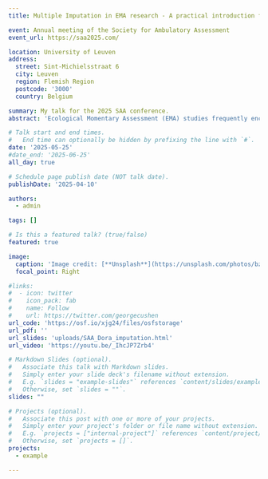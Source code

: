 ```yaml
---
title: Multiple Imputation in EMA research - A practical introduction for applied researchers

event: Annual meeting of the Society for Ambulatory Assessment
event_url: https://saa2025.com/

location: University of Leuven
address:
  street: Sint-Michielsstraat 6
  city: Leuven
  region: Flemish Region
  postcode: '3000'
  country: Belgium

summary: My talk for the 2025 SAA conference.
abstract: 'Ecological Momentary Assessment (EMA) studies frequently encounter missing data due to participant non-response, technical issues, or study design. Ignoring missing data or using simple deletion methods can introduce substantial bias, distort parameter estimates, and lead to incorrect statistical inferences - particularly in intensive longitudinal data where missingness patterns may be systematic. While modern missing data techniques offer solutions, many applied researchers lack practical guidance on implementing multiple imputation (MI). Drawing from both successful and failed MI implementations in our labs EMA datasets, I demonstrate the implementation of MI using the R package mice. I provide step-by-step guidance on (1) evaluating missing data patterns in intensive longitudinal data, (2) setting up appropriate imputation models that account for the nested structure of EMA data, (3) checking model convergence and imputation quality through diagnostic procedures, and (4) conducting both Bayesian and frequentist analyses using multiply imputed datasets. Using concrete examples, I illustrate how different analytical choices in the MI process affect research outcomes. I demonstrate common pitfalls, practical solutions, and decision points researchers face when implementing MI in EMA studies. Special attention is given to handling within-person dependencies and between-person differences in missing data patterns.This presentation provides applied researchers with accessible strategies for implementing MI in EMA research, informed by both successes and failures. Focussing on practical application, it should enable researchers to make informed decisions about handling missing data in their own studies. Our approach emphasizes both statistical rigor and real-world applicability in psychological research contexts.'

# Talk start and end times.
#   End time can optionally be hidden by prefixing the line with `#`.
date: '2025-05-25'
#date_end: '2025-06-25'
all_day: true

# Schedule page publish date (NOT talk date).
publishDate: '2025-04-10'

authors:
  - admin

tags: []

# Is this a featured talk? (true/false)
featured: true

image:
  caption: 'Image credit: [**Unsplash**](https://unsplash.com/photos/bzdhc5b3Bxs)'
  focal_point: Right

#links:
#  - icon: twitter
#    icon_pack: fab
#    name: Follow
#    url: https://twitter.com/georgecushen
url_code: 'https://osf.io/xjg24/files/osfstorage'
url_pdf: ''
url_slides: 'uploads/SAA_Dora_imputation.html'
url_video: 'https://youtu.be/_IhcJP7Zrb4'

# Markdown Slides (optional).
#   Associate this talk with Markdown slides.
#   Simply enter your slide deck's filename without extension.
#   E.g. `slides = "example-slides"` references `content/slides/example-slides.md`.
#   Otherwise, set `slides = ""`.
slides: ""

# Projects (optional).
#   Associate this post with one or more of your projects.
#   Simply enter your project's folder or file name without extension.
#   E.g. `projects = ["internal-project"]` references `content/project/deep-learning/index.md`.
#   Otherwise, set `projects = []`.
projects:
  - example

---
```

